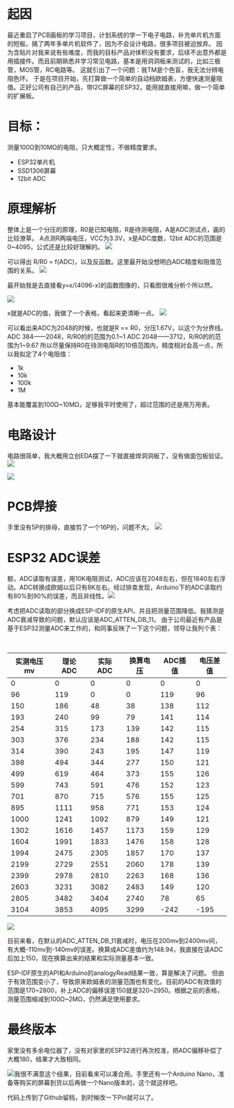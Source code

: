 # 起因

最近重启了PCB画板的学习项目，计划系统的学一下电子电路，补充单片机方面的短板。搞了两年多单片机软件了，因为不会设计电路，很多项目被迫放弃。
因为含贴片对我来说有些难度，而我的目标产品对体积没有要求，后续不出意外都是用插接件。而且前期熟悉并学习常见电路，基本是用洞洞板来测试的，比如三极管，MOS管，RC电路等。
这就引出了一个问题：我TM是个色盲，我无法分辨电阻色环。
于是在项目开始，先打算做一个简单的自动档欧姆表，方便快速测量阻值。正好公司有自己的产品，带I2C屏幕的ESP32，能用就直接用嘛，做一个简单的扩展板。

# 目标：

测量100Ω到10MΩ的电阻，只大概定性，不做精度要求。

- ESP32单片机
- SSD1306屏幕
- 12bit ADC

# 原理解析

整体上是一个分压的原理，R0是已知电阻，R是待测电阻，A是ADC测试点，画的比较潦草。
A点测R两端电压，VCC为3.3V，x是ADC度数，12bit ADC的范围是0~4095，公式还是比较好理解的。
​![](https://pic3.zhimg.com/80/v2-ce985f2c00c3e6d8582f6e9f3b60dc6a_720w.jpg)

可以得出 R/R0 = f(ADC)，以及反函数。这里最开始没想明白ADC精度和阻值范围的关系。
​![](https://pic4.zhimg.com/80/v2-4f644350d2798bffb0d8f631d13d5a17_720w.jpg)

最开始我是去直接看y=x/(4096-x)的函数图像的，只看图很难分析个所以然。

![](https://pic4.zhimg.com/80/v2-dbb2eefd9b66305bb32763bc63caff9b_720w.jpg)


x就是ADC的值，我做了一个表格，看起来更清晰一点。
​![](https://pic4.zhimg.com/80/v2-db3ff65771d2424c5f198fe3d1dbb1eb_720w.jpg)

可以看出来ADC为2048的时候，也就是R == R0，分压1.67V，以这个为分界线。
ADC 384——2048，R/R0的的范围为0.1~1
ADC 2048——3712，R/R0的的范围为1~9.67
所以尽量保持R0在待测电阻R的10倍范围内，精度相对会高一点，所以我拟定了4个电阻值：

- 1k
- 10k
- 100k
- 1M

基本能覆盖到100Ω~10MΩ，足够我平时使用了，超过范围的还是用万用表。

# 电路设计

电路很简单，我大概用立创EDA摆了一下就直接焊洞洞板了，没有做面包板验证。
​![](https://pic3.zhimg.com/80/v2-692ce4546da1b8e917f40fa82ecd7b2e_720w.jpg)

![](https://pic2.zhimg.com/80/v2-edef68faabb7842c1ed62888a75e3109_720w.jpg)

# PCB焊接

手里没有5P的排母，直接剪了一个16P的，问题不大。
​![](https://pic1.zhimg.com/80/v2-2ede7fcc5b37725e1f21f8cdf632ff54_720w.jpg)

# ESP32 ADC误差

额，ADC读取有误差，用10K电阻测试，ADC应该在2048左右，但在1840左右浮动。ADC转换成欧姆以后只有8K左右。经过排查发现，Arduino下的ADC读取约有80%到90%的误差，而且非线性。
​![](https://pic3.zhimg.com/80/v2-0c25653c864a3da0cd64b911c0e39d6e_720w.jpg)

考虑把ADC读取的部分换成ESP-IDF的原生API，并且把测量范围降低。我猜测是ADC衰减导致的问题，默认应该是ADC_ATTEN_DB_11。
由于公司最近有产品是基于ESP32测量ADC来工作的，和同事反映了一下这个问题，领导让我列个表：

​

| 实测电压mv | 理论ADC | 实际ADC | 换算电压 | ADC插值 | 电压差值 |
| ------ | ----- | ----- | ---- | ----- | ---- |
| 0      | 0     | 0     | 0    | 0     | 0    |
| 96     | 119   | 0     | 0    | 119   | 96   |
| 150    | 186   | 48    | 38   | 138   | 112  |
| 193    | 240   | 99    | 79   | 141   | 114  |
| 254    | 315   | 173   | 139  | 142   | 115  |
| 303    | 376   | 234   | 188  | 142   | 115  |
| 314    | 390   | 243   | 195  | 147   | 119  |
| 398    | 494   | 344   | 277  | 150   | 121  |
| 499    | 619   | 464   | 373  | 155   | 126  |
| 599    | 743   | 591   | 476  | 152   | 123  |
| 701    | 870   | 715   | 576  | 155   | 125  |
| 895    | 1111  | 958   | 771  | 153   | 124  |
| 1000   | 1241  | 1092  | 879  | 149   | 121  |
| 1302   | 1616  | 1457  | 1173 | 159   | 129  |
| 1604   | 1991  | 1833  | 1476 | 158   | 128  |
| 1994   | 2475  | 2305  | 1857 | 170   | 137  |
| 2199   | 2729  | 2551  | 2060 | 178   | 139  |
| 2399   | 2978  | 2810  | 2263 | 168   | 136  |
| 2603   | 3231  | 3082  | 2483 | 149   | 120  |
| 2805   | 3482  | 3404  | 2740 | 78    | 65   |
| 3104   | 3853  | 4095  | 3299 | -242  | -195 |

![](https://pic3.zhimg.com/80/v2-3013f34f5952fab2f4fc692c200eb852_720w.jpg)

目前来看，在默认的ADC_ATTEN_DB_11衰减时，电压在200mv到2400mv间，有大概-110mv到-140mv的误差。换算成ADC差值约为148.94，我直接在读ADC后加上150，现在换算出来的结果和实际测量基本一致。


ESP-IDF原生的API和Arduino的analogyRead结果一致，算是解决了问题。
但由于有效范围变小了，导致原来欧姆表的测量范围也有变化。目前的ADC有效值的范围是170~2800，补上ADC的偏移误差150就是320~2950。根据之前的表格，测量范围缩减到100Ω~2MΩ，仍然满足使用要求。

# 最终版本

家里没有多余电位器了，没有对家里的ESP32进行再次校准，把ADC偏移补偿了大概180，结果才大致相同。


![](https://pic3.zhimg.com/80/v2-d88c5f5d42823c0e2a3decb640930fb2_720w.jpg)我很不满意这个结果，目前看来可以凑合用。手里还有一个Arduino Nano，准备等购买的屏幕到货以后再做一个Nano版本的，这个就这样吧。

代码上传到了Github留档，到时候改一下Pin就可以了。